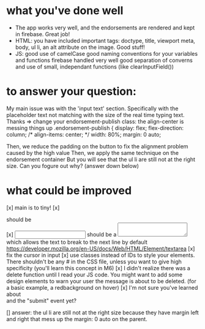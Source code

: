 # what you've done well
- The app works very well, and the endorsements are rendered and kept in firebase. Great job!
- HTML: you have included important tags: doctype, title, viewport meta, body, ul li, an alt attribute on the image. Good stuff!
- JS: 
 good use of camelCase
 good naming conventions for your variables and functions
 firebase handled very well
 good separation of converns and use of small, independant functions (like clearInputField())

# to answer your question: 
My main issue was with the 'input text' section. Specifically with the placeholder text not matching with the size of the real time typing text. Thanks
=> change your endorsement-publish class: the align-center is messing things up
 .endorsement-publish {
    display: flex;
    flex-direction: column;
    /* align-items: center; */
    width: 80%;
    margin: 0 auto;
 
 Then, we reduce the padding on the button to fix the alignment problem caused by the high value
 Then, we apply the same technique on the endorsement container
 But you will see that the ul li are still not at the right size. Can you fogure out why? (answer down below)


# what could be improved
[x] main is to tiny!
[x] <section class="main"> should be <main>
[x] <input> should be a <textarea></textarea> which allows the text to break to the next line by default
https://developer.mozilla.org/en-US/docs/Web/HTML/Element/textarea
[x] fix the cursor in input
[x] use classes instead of IDs to style your elements. There shouldn't be any # in the CSS file, unless you want to give high specificity (you'll learn this concept in M6)
[x] I didn't realize there was a delete function until I read your JS code. You might want to add some design elements to warn your user the message is about to be deleted. (for a basic example, a redbackground on hover)
[x] I'm not sure you've learned about <form> and the "submit" event yet?























[] answer: the ul li are still not at the right size because they have margin left and right that mess up the margin: 0 auto on the parent.